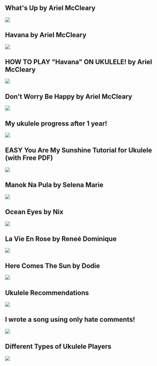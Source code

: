 What's Up by Ariel McCleary
---------------------------

[![]( /image/yid-6MzodhzPsVo.jpg)](https://www.youtube.com/watch?v=6MzodhzPsVo)

Havana by Ariel McCleary
------------------------

[![]( /image/yid-S9cI-Z6i_aQ.jpg)](https://www.youtube.com/watch?v=S9cI-Z6i_aQ)

HOW TO PLAY "Havana" ON UKULELE! by Ariel McCleary
--------------------------------------------------

[![]( /image/yid-TxTYcHHpQQo.jpg)](https://www.youtube.com/watch?v=TxTYcHHpQQo)

Don't Worry Be Happy by Ariel McCleary
--------------------------------------

[![]( /image/yid-5lqk2SnKpZ8.jpg)](https://www.youtube.com/watch?v=5lqk2SnKpZ8)

My ukulele progress after 1 year!
---------------------------------

[![]( /image/yid-8cUA1MaY3H4.jpg)](https://www.youtube.com/watch?v=8cUA1MaY3H4)

EASY You Are My Sunshine Tutorial for Ukulele (with Free PDF)
-------------------------------------------------------------

[![]( /image/yid-GlrOzQzASRA.jpg)](https://www.youtube.com/watch?v=GlrOzQzASRA)

Manok Na Pula by Selena Marie
-----------------------------

[![]( /image/yid-HeP9uWi0z68.jpg)](https://www.youtube.com/watch?v=HeP9uWi0z68)

Ocean Eyes by Nix
-----------------

[![]( /image/yid-DdsPyQi1El4.jpg)](https://www.youtube.com/watch?v=DdsPyQi1El4)

La Vie En Rose by Reneé Dominique
---------------------------------

[![]( /image/yid-lPCxm9kwO98.jpg)](https://www.youtube.com/watch?v=lPCxm9kwO98)

Here Comes The Sun by Dodie
---------------------------

[![]( /image/yid-gnJCmbEDk-8.jpg)](https://www.youtube.com/watch?v=gnJCmbEDk-8)

Ukulele Recommendations
-----------------------

[![]( /image/yid-KiHjxdVPSVI.jpg)](https://www.youtube.com/watch?v=KiHjxdVPSVI)

I wrote a song using only hate comments!
----------------------------------------

[![]( /image/yid-_90jqATJJaI.jpg)](https://www.youtube.com/watch?v=_90jqATJJaI)

Different Types of Ukulele Players
----------------------------------

[![]( /image/yid-ILBWV9AFKDU.jpg)](https://www.youtube.com/watch?v=ILBWV9AFKDU)